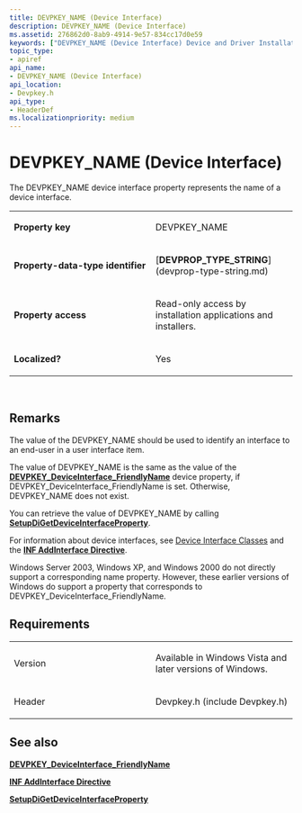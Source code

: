 ```yaml
---
title: DEVPKEY_NAME (Device Interface)
description: DEVPKEY_NAME (Device Interface)
ms.assetid: 276862d0-8ab9-4914-9e57-834cc17d0e59
keywords: ["DEVPKEY_NAME (Device Interface) Device and Driver Installation"]
topic_type:
- apiref
api_name:
- DEVPKEY_NAME (Device Interface)
api_location:
- Devpkey.h
api_type:
- HeaderDef
ms.localizationpriority: medium
---
```


# DEVPKEY_NAME (Device Interface)


The DEVPKEY_NAME device interface property represents the name of a device interface.

<table>
<colgroup>
<col width="50%" />
<col width="50%" />
</colgroup>
<tbody>
<tr class="odd">
<td align="left"><p><strong>Property key</strong></p></td>
<td align="left"><p>DEVPKEY_NAME</p></td>
</tr>
<tr class="even">
<td align="left"><p><strong>Property-data-type identifier</strong></p></td>
<td align="left"><p>[<strong>DEVPROP_TYPE_STRING</strong>](devprop-type-string.md)</p></td>
</tr>
<tr class="odd">
<td align="left"><p><strong>Property access</strong></p></td>
<td align="left"><p>Read-only access by installation applications and installers.</p></td>
</tr>
<tr class="even">
<td align="left"><p><strong>Localized?</strong></p></td>
<td align="left"><p>Yes</p></td>
</tr>
</tbody>
</table>

 

Remarks
-------

The value of the DEVPKEY_NAME should be used to identify an interface to an end-user in a user interface item.

The value of DEVPKEY_NAME is the same as the value of the [**DEVPKEY_DeviceInterface_FriendlyName**](devpkey-deviceinterface-friendlyname.md) device property, if DEVPKEY_DeviceInterface_FriendlyName is set. Otherwise, DEVPKEY_NAME does not exist.

You can retrieve the value of DEVPKEY_NAME by calling [**SetupDiGetDeviceInterfaceProperty**](https://msdn.microsoft.com/library/windows/hardware/ff551122).

For information about device interfaces, see [Device Interface Classes](https://msdn.microsoft.com/library/windows/hardware/ff541339) and the [**INF AddInterface Directive**](https://msdn.microsoft.com/library/windows/hardware/ff546310).

Windows Server 2003, Windows XP, and Windows 2000 do not directly support a corresponding name property. However, these earlier versions of Windows do support a property that corresponds to DEVPKEY_DeviceInterface_FriendlyName.

Requirements
------------

<table>
<colgroup>
<col width="50%" />
<col width="50%" />
</colgroup>
<tbody>
<tr class="odd">
<td align="left"><p>Version</p></td>
<td align="left"><p>Available in Windows Vista and later versions of Windows.</p></td>
</tr>
<tr class="even">
<td align="left"><p>Header</p></td>
<td align="left">Devpkey.h (include Devpkey.h)</td>
</tr>
</tbody>
</table>

## See also


[**DEVPKEY_DeviceInterface_FriendlyName**](devpkey-deviceinterface-friendlyname.md)

[**INF AddInterface Directive**](https://msdn.microsoft.com/library/windows/hardware/ff546310)

[**SetupDiGetDeviceInterfaceProperty**](https://msdn.microsoft.com/library/windows/hardware/ff551122)

 

 






